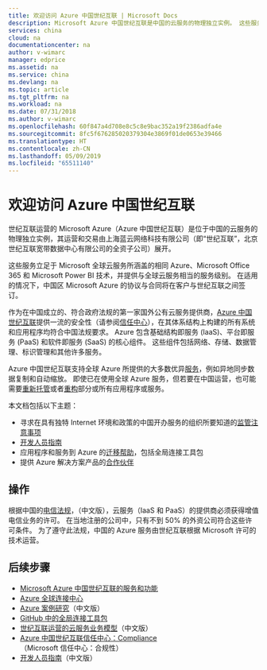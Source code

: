 ```yaml
---
title: 欢迎访问 Azure 中国世纪互联 | Microsoft Docs
description: Microsoft Azure 中国世纪互联是中国的云服务的物理独立实例。 这些服务立足于 Microsoft 全球云服务所涵盖的相同 Azure、Office 365 和 Power BI 技术，并提供与全球云服务相当的服务级别。
services: china
cloud: na
documentationcenter: na
author: v-wimarc
manager: edprice
ms.assetid: na
ms.service: china
ms.devlang: na
ms.topic: article
ms.tgt_pltfrm: na
ms.workload: na
ms.date: 07/31/2018
ms.author: v-wimarc
ms.openlocfilehash: 60f847a4d708e8c5c8e9bac352a19f2386adfa4e
ms.sourcegitcommit: 8fc5f676285020379304e3869f01de0653e39466
ms.translationtype: HT
ms.contentlocale: zh-CN
ms.lasthandoff: 05/09/2019
ms.locfileid: "65511140"
---
```

# <a name="welcome-to-azure-china-21vianet"></a>欢迎访问 Azure 中国世纪互联
世纪互联运营的 Microsoft Azure（Azure 中国世纪互联）是位于中国的云服务的物理独立实例，其运营和交易由上海蓝云网络科技有限公司（即“世纪互联”，北京世纪互联宽带数据中心有限公司的全资子公司）展开。 

这些服务立足于 Microsoft 全球云服务所涵盖的相同 Azure、Microsoft Office 365 和 Microsoft Power BI 技术，并提供与全球云服务相当的服务级别。 在适用的情况下，中国区 Microsoft Azure 的协议与合同将在客户与世纪互联之间签订。

作为在中国成立的、符合政府法规的第一家国外公有云服务提供商，[Azure 中国世纪互联](/azure/china/china-overview-operations)提供一流的安全性（请参阅[信任中心](https://www.trustcenter.cn/compliance/)），在其体系结构上构建的所有系统和应用程序均符合中国法规要求。 Azure 包含基础结构即服务 (IaaS)、平台即服务 (PaaS) 和软件即服务 (SaaS) 的核心组件。 这些组件包括网络、存储、数据管理、标识管理和其他许多服务。

Azure 中国世纪互联支持全球 Azure 所提供的大多数优异[服务](https://www.azure.cn/home/features/products-by-region)，例如异地同步数据复制和自动缩放。 即使已在使用全球 Azure 服务，但若要在中国运营，也可能需要[重新托管](/azure/china/china-how-to-rehost)或者[重构](/azure/china/china-how-to-refactor)部分或所有应用程序或服务。 

本文档包括以下主题：
- 寻求在具有独特 Internet 环境和政策的中国开办服务的组织所要知道的[监管注意事项](/azure/china/china-overview-policies)
- [开发人员指南](/azure/china/china-get-started-developer-guide)
- 应用程序和服务到 Azure 的[迁移帮助](/azure/china/china-how-to-rehost)，包括全局连接工具包
- 提供 Azure 解决方案产品的[合作伙伴](/azure/china/china-resources-partners)

## <a name="operations"></a>操作
根据中国的[电信法规](http://www.china.org.cn/business/laws_regulations/2010-01/20/content_19273945.htm)，（中文版），云服务（IaaS 和 PaaS）的提供商必须获得增值电信业务的许可。 在当地注册的公司中，只有不到 50% 的外资公司符合这些许可条件。 为了遵守此法规，中国的 Azure 服务由世纪互联根据 Microsoft 许可的技术运营。 

## <a name="next-steps"></a>后续步骤
- [Microsoft Azure 中国世纪互联的服务和功能](https://www.azure.cn/home/features/products-by-region)
- [Azure 全球连接中心](https://aka.ms/azcc)
- [Azure 案例研究](https://www.azure.cn/partnerancasestudy/case-studies/)（中文版）
- [GitHub 中的全局连接工具包](https://github.com/Azure/AzureGlobalConnectionToolkit)
- [世纪互联运营的云服务业务模型](https://wacnppe.blob.core.chinacloudapi.cn/marketing-resource/documents/Windows_Azure_and_Office_365_cloud_services_business_model_operated_by_21Vianet12.pdf)（中文版）
- [Azure 中国世纪互联信任中心：Compliance](https://www.trustcenter.cn/compliance/)（Microsoft 信任中心：合规性）
- [开发人员指南](https://www.azure.cn/documentation/articles/developerdifferences/#dev-guide)（中文版）


